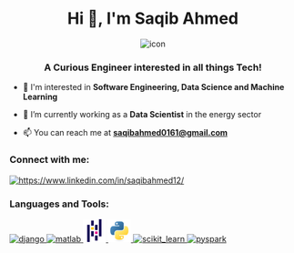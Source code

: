 <h1 align="center">Hi 👋, I'm Saqib Ahmed</h1>

<p align="center">
  <img src="https://github.com/user-attachments/assets/1cce8a77-a2dc-46e7-aa79-5d24940dafd8" alt="icon" width="350" />
</p>

<h3 align="center">A Curious Engineer interested in all things Tech!</h3>

- 👀 I'm interested in **Software Engineering, Data Science and Machine Learning**

- 🌱 I’m currently working as a  **Data Scientist** in the energy sector

- 📫 You can reach me at **saqibahmed0161@gmail.com**

<h3 align="left">Connect with me:</h3>
<p align="left">
  <a href="https://www.linkedin.com/in/saqibahmed12/" target="blank">
    <img align="center" src="https://raw.githubusercontent.com/rahuldkjain/github-profile-readme-generator/master/src/images/icons/Social/linked-in-alt.svg" alt="https://www.linkedin.com/in/saqibahmed12/" height="30" width="40" />
  </a>
</p>

<h3 align="left">Languages and Tools:</h3>
<p align="left">
  <a href="https://www.djangoproject.com/" target="_blank" rel="noreferrer"> 
    <img src="https://cdn.worldvectorlogo.com/logos/django.svg" alt="django" width="40" height="40"/> 
  </a>
  <a href="https://www.mathworks.com/" target="_blank" rel="noreferrer"> 
    <img src="https://upload.wikimedia.org/wikipedia/commons/2/21/Matlab_Logo.png" alt="matlab" width="40" height="40"/> 
  </a>
  <a href="https://pandas.pydata.org/" target="_blank" rel="noreferrer"> 
    <img src="https://raw.githubusercontent.com/devicons/devicon/2ae2a900d2f041da66e950e4d48052658d850630/icons/pandas/pandas-original.svg" alt="pandas" width="40" height="40"/> 
  </a>
  <a href="https://www.python.org" target="_blank" rel="noreferrer"> 
    <img src="https://raw.githubusercontent.com/devicons/devicon/master/icons/python/python-original.svg" alt="python" width="40" height="40"/> 
  </a>
  <a href="https://scikit-learn.org/" target="_blank" rel="noreferrer"> 
    <img src="https://upload.wikimedia.org/wikipedia/commons/0/05/Scikit_learn_logo_small.svg" alt="scikit_learn" width="40" height="40"/> 
  </a>
  <a href="https://spark.apache.org/" target="_blank" rel="noreferrer">
    <img src="https://saturncloud.io/images/glossary/pyshark.webp" alt="pyspark" width="40" height="40"/>
  </a>
</p>

